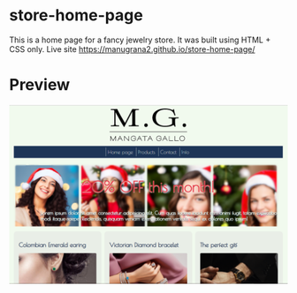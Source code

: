 # store-home-page

This is a home page for a fancy jewelry store.  It was built using HTML + CSS only. Live site https://manugrana2.github.io/store-home-page/

# Preview
<img src="https://github.com/manugrana2/store-home-page/blob/main/home%20store%20preview.png?raw=true">
